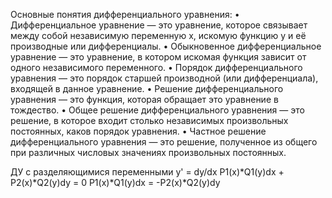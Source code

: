 Основные понятия дифференциального уравнения:
    • Дифференциальное уравнение — это уравнение, которое связывает между собой независимую переменную x, искомую функцию y и её производные или дифференциалы.
    • Обыкновенное дифференциальное уравнение — это уравнение, в котором искомая функция зависит от одного независимого переменного.
    • Порядок дифференциального уравнения — это порядок старшей производной (или дифференциала), входящей в данное уравнение.
    • Решение дифференциального уравнения — это функция, которая обращает это уравнение в тождество.
    • Общее решение дифференциального уравнения — это решение, в которое входит столько независимых произвольных постоянных, каков порядок уравнения.
    • Частное решение дифференциального уравнения — это решение, полученное из общего при различных числовых значениях произвольных постоянных.

ДУ с разделяющимися переменными
  y' = dy/dx
  P1(x)*Q1(y)dx + P2(x)*Q2(y)dy = 0
  P1(x)*Q1(y)dx = -P2(x)*Q2(y)dy 
  
